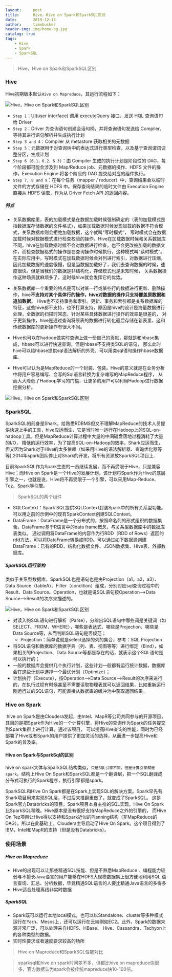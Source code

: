 ```yaml
---
layout:     post
title:      Hive，Hive on Spark和SparkSQL区别
date:       2019-12-15
author:     timebusker
header-img: img/home-bg.jpg
catalog: true
tags:
    - Hive
    - Spark
    - SparkSQL
---
```


> Hive，Hive on Spark和SparkSQL区别

### Hive 
Hive初期版本默认`Hive on Mapreduce`，其运行流程如下：

![Hive，Hive on Spark和SparkSQL区别](img/older/spark/hive.png)

- `Step 1`：UI(user interface) 调用 executeQuery 接口，发送 HQL 查询语句给 Driver
- `Step 2`：Driver 为查询语句创建会话句柄，并将查询语句发送给 Compiler， 等待其进行语句解析并生成执行计划
- `Step 3 and 4`：Compiler 从 metastore 获取相关的元数据
- `Step 5`：元数据用于对查询树中的表达式进行类型检查，以及基于查询谓词调整分区，生成计划
- `Step 6 (6.1，6.2，6.3)`：由 Compiler 生成的执行计划是阶段性的 DAG，每个阶段都可能会涉及到 Map/Reduce job、元数据的操作、HDFS 文件的操作，Execution Engine 将各个阶段的 DAG 提交给对应的组件执行。
- `Step 7, 8 and 9`：在每个任务（mapper / reducer）中，查询结果会以临时文件的方式存储在 HDFS 中。保存查询结果的临时文件由 Execution Engine 直接从 HDFS 读取，作为从 Driver Fetch API 的返回内容。

##### 特点
- 关系数据库里，表的加载模式是在数据加载时候强制确定的（表的加载模式是指数据库存储数据的文件格式），如果加载数据时候发现加载的数据不符合模式，关系数据库则会拒绝加载数据，这个就叫“写时模式”，
写时模式会在数据加载时候对数据模式进行检查校验的操作。Hive在加载数据时候和关系数据库不同，hive在加载数据时候不会对数据进行检查，也不会更改被加载的数据文件，而检查数据格式的操作是在查询操作时候执行，这种模式叫“读时模式”。
在实际应用中，写时模式在加载数据时候会对列进行索引，对数据进行压缩，因此加载数据的速度很慢，但是当数据加载好了，我们去查询数据的时候，速度很快。但是当我们的数据是非结构化，存储模式也是未知时候，
关系数据操作这种场景就麻烦多了，这时候hive就会发挥它的优势。

- 关系数据库一个重要的特点是可以对某一行或某些行的数据进行更新、删除操作，hive**不支持对某个具体行的操作，hive对数据的操作只支持覆盖原数据和追加数据**。
Hive也不支持事务和索引。更新、事务和索引都是关系数据库的特征，这些hive都不支持，也不打算支持，原因是hive的设计是海量数据进行处理，全数据的扫描时常态，针对某些具体数据进行操作的效率是很差的，
对于更新操作，hive是通过查询将原表的数据进行转化最后存储在新表里，这和传统数据库的更新操作有很大不同。

- Hive也可以在hadoop做实时查询上做一份自己的贡献，那就是和hbase集成，hbase可以进行快速查询，但是hbase不支持类SQL的语句，
那么此时hive可以给hbase提供sql语法解析的外壳，可以用类sql语句操作hbase数据库。

- Hive可以认为是MapReduce的一个封装、包装。Hive的意义就是在业务分析中将用户容易编写、会写的Sql语言转换为复杂难写的MapReduce程序，
从而大大降低了Hadoop学习的门槛，让更多的用户可以利用Hadoop进行数据挖掘分析。

![Hive，Hive on Spark和SparkSQL区别](img/older/spark/hive2.png)

### SparkSQL
SparkSQL的前身是Shark，给熟悉RDBMS但又不理解MapReduce的技术人员提供快速上手的工具，hive应运而生，它是当时唯一运行在Hadoop上的SQL-on-hadoop工具。但是MapReduce计算过程中大量的中间磁盘落地过程消耗了大量的I/O，
降低的运行效率，为了提高SQL-on-Hadoop的效率，Shark应运而生，但又因为Shark对于Hive的太多依赖（如采用Hive的语法解析器、查询优化器等等),2014年spark团队停止对Shark的开发，将所有资源放SparkSQL项目上.

目前SparkSQL作为Spark生态的一员继续发展，而不再受限于Hive，只是兼容Hive；而Hive on Spark是一个Hive的发展计划，该计划将Spark作为Hive的底层引擎之一，也就是说，Hive将不再受限于一个引擎，可以采用Map-Reduce、Tez、Spark等引擎。

> SparkSQL的两个组件
- SQLContext：Spark SQL提供SQLContext封装Spark中的所有关系型功能。可以用之前的示例中的现有SparkContext创建SQLContext。
- DataFrame：DataFrame是一个分布式的，按照命名列的形式组织的数据集合。DataFrame基于R语言中的data frame概念，与关系型数据库中的数据库表类似。
  通过调用将DataFrame的内容作为行RDD（RDD of Rows）返回的rdd方法，可以将DataFrame转换成RDD。可以通过如下数据源创建DataFrame：已有的RDD、结构化数据文件、JSON数据集、Hive表、外部数据库。
  
##### SparkSQL运行架构
类似于关系型数据库，SparkSQL也是语句也是由Projection（a1，a2，a3）、Data Source（tableA）、Filter（condition）组成，分别对应sql查询过程中的Result、Data Source、Operation，也就是说SQL语句按Operation–>Data Source–>Result的次序来描述的。

![Hive，Hive on Spark和SparkSQL区别](img/older/spark/spark.png)

- 对读入的SQL语句进行解析（Parse），分辨出SQL语句中哪些词是关键词（如SELECT、FROM、WHERE），哪些是表达式、哪些是Projection、哪些是Data Source等，从而判断SQL语句是否规范； 
    + Projection：简单说就是select选择的列的集合，参考：SQL Projection
- 将SQL语句和数据库的数据字典（列、表、视图等等）进行绑定（Bind），如果相关的Projection、Data Source等都是存在的话，就表示这个SQL语句是可以执行的；
- 一般的数据库会提供几个执行计划，这些计划一般都有运行统计数据，数据库会在这些计划中选择一个最优计划（Optimize）；
- 计划执行（Execute），按Operation–>Data Source–>Result的次序来进行的，在执行过程有时候甚至不需要读取物理表就可以返回结果，比如重新运行刚运行过的SQL语句，可能直接从数据库的缓冲池中获取返回结果。

### Hive on Spark
​ hive on Spark是由Cloudera发起，由Intel、MapR等公司共同参与的开源项目，其目的是把Spark作为Hive的一个计算引擎，将Hive的查询作为Spark的任务提交到Spark集群上进行计算。通过该项目，
可以提高Hive查询的性能，同时为已经部署了Hive或者Spark的用户提供了更加灵活的选择，从而进一步提高Hive和Spark的普及率。

#### Hive on Spark与SparkSql的区别
hive on spark大体与SparkSQL结构类似，`只是SQL引擎不同，但是计算引擎都是spark`。结构上Hive On Spark和SparkSQL都是一个翻译层，把一个SQL翻译成分布式可执行的Spark程序，执行引擎都是spark。

SparkSQL和Hive On Spark都是在Spark上实现SQL的解决方案。Spark早先有Shark项目用来实现SQL层，不过后来推翻重做了，就变成了SparkSQL。
这是Spark官方Databricks的项目，Spark项目本身主推的SQL实现。Hive On Spark比SparkSQL稍晚。Hive原本是没有很好支持MapReduce之外的引擎的，
而Hive On Tez项目让Hive得以支持和Spark近似的Planning结构（非MapReduce的DAG）。所以在此基础上，Cloudera主导启动了Hive On Spark。这个项目得到了IBM，Intel和MapR的支持（但是没有Databricks）。

### 使用场景
##### Hive on Mapreduce  
- Hive的出现可以让那些精通SQL技能、但是不熟悉MapReduce 、编程能力较弱与不擅长Java语言的用户能够在HDFS大规模数据集上很方便地利用SQL 语言查询、汇总、分析数据，毕竟精通SQL语言的人要比精通Java语言的多得多
- Hive适合处理离线非实时数据

##### SparkSQL
- Spark既可以运行本地local模式，也可以以Standalone、cluster等多种模式运行在Yarn、Mesos上，还可以运行在云端例如EC2。此外，Spark的数据来源非常广泛，可以处理来自HDFS、HBase、 Hive、Cassandra、Tachyon上的各种类型的数据。
- 实时性要求或者速度要求较高的场所

> Hive on Mapreduce和SparkSQL性能对比

> sparksql和hive on spark时间差不多，但都比hive on mapreduce快很多，官方数据认为spark会被传统mapreduce快10-100倍。